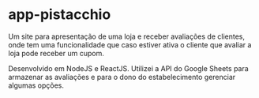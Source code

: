 # app-pistacchio

Um site para apresentação de uma loja e receber avaliações de clientes, onde tem uma funcionalidade que caso estiver ativa o cliente que avaliar a loja pode receber um cupom.

Desenvolvido em NodeJS e ReactJS. Utilizei a API do Google Sheets para armazenar as avaliações e para o dono do estabelecimento gerenciar algumas opções.
